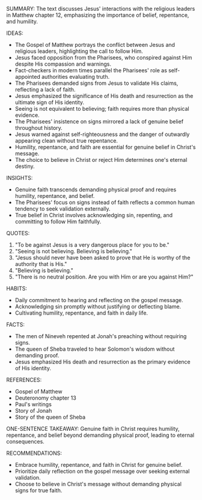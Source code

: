 SUMMARY:
The text discusses Jesus' interactions with the religious leaders in Matthew chapter 12, emphasizing the importance of belief, repentance, and humility.

IDEAS:
- The Gospel of Matthew portrays the conflict between Jesus and religious leaders, highlighting the call to follow Him.
- Jesus faced opposition from the Pharisees, who conspired against Him despite His compassion and warnings.
- Fact-checkers in modern times parallel the Pharisees' role as self-appointed authorities evaluating truth.
- The Pharisees demanded signs from Jesus to validate His claims, reflecting a lack of faith.
- Jesus emphasized the significance of His death and resurrection as the ultimate sign of His identity.
- Seeing is not equivalent to believing; faith requires more than physical evidence.
- The Pharisees' insistence on signs mirrored a lack of genuine belief throughout history.
- Jesus warned against self-righteousness and the danger of outwardly appearing clean without true repentance.
- Humility, repentance, and faith are essential for genuine belief in Christ's message.
- The choice to believe in Christ or reject Him determines one's eternal destiny.

INSIGHTS:
- Genuine faith transcends demanding physical proof and requires humility, repentance, and belief.
- The Pharisees' focus on signs instead of faith reflects a common human tendency to seek validation externally.
- True belief in Christ involves acknowledging sin, repenting, and committing to follow Him faithfully.

QUOTES:
1. "To be against Jesus is a very dangerous place for you to be."
2. "Seeing is not believing. Believing is believing."
3. "Jesus should never have been asked to prove that He is worthy of the authority that is His."
4. "Believing is believing."
5. "There is no neutral position. Are you with Him or are you against Him?"

HABITS:
- Daily commitment to hearing and reflecting on the gospel message.
- Acknowledging sin promptly without justifying or deflecting blame.
- Cultivating humility, repentance, and faith in daily life.

FACTS:
- The men of Nineveh repented at Jonah's preaching without requiring signs.
- The queen of Sheba traveled to hear Solomon's wisdom without demanding proof.
- Jesus emphasized His death and resurrection as the primary evidence of His identity.

REFERENCES:
- Gospel of Matthew
- Deuteronomy chapter 13
- Paul's writings
- Story of Jonah
- Story of the queen of Sheba

ONE-SENTENCE TAKEAWAY:
Genuine faith in Christ requires humility, repentance, and belief beyond demanding physical proof, leading to eternal consequences.

RECOMMENDATIONS:
- Embrace humility, repentance, and faith in Christ for genuine belief.
- Prioritize daily reflection on the gospel message over seeking external validation.
- Choose to believe in Christ's message without demanding physical signs for true faith.